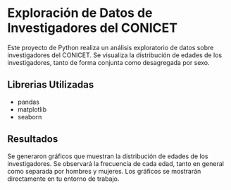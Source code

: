 # Exploración de Datos de Investigadores del CONICET

Este proyecto de Python realiza un análisis exploratorio de datos sobre investigadores del CONICET. Se visualiza la distribución de edades de los investigadores, tanto de forma conjunta como desagregada por sexo.

## Librerias Utilizadas

* pandas
* matplotlib
* seaborn

## Resultados
Se generaron gráficos que muestran la distribución de edades de los investigadores. Se observará la frecuencia de cada edad, tanto en general como separada por hombres y mujeres. Los gráficos se mostrarán directamente en tu entorno de trabajo.


